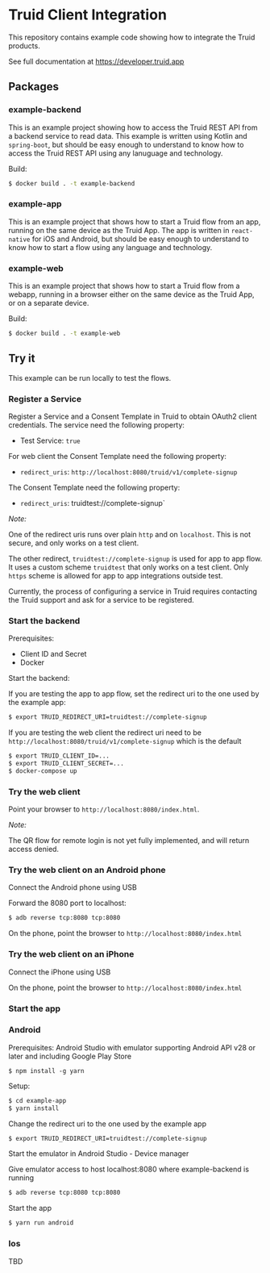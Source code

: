 # Truid Client Integration

This repository contains example code showing how to integrate the Truid products.

See full documentation at https://developer.truid.app

## Packages

### example-backend

This is an example project showing how to access the Truid REST API from a backend service to read data. This example is written using Kotlin and `spring-boot`, but should be easy enough to understand to know how to access the Truid REST API using any lanuguage and technology.

Build:

```bash
$ docker build . -t example-backend
```

### example-app

This is an example project that shows how to start a Truid flow from an app, running on the same device as the Truid App. The app is written in `react-native` for iOS and Android, but should be easy enough to understand to know how to start a flow using any language and technology.

### example-web

This is an example project that shows how to start a Truid flow from a webapp, running in a browser either on the same device as the Truid App, or on a separate device.

Build:

```bash
$ docker build . -t example-web
```

## Try it

This example can be run locally to test the flows.

### Register a Service

Register a Service and a Consent Template in Truid to obtain OAuth2 client credentials. The service need the following property:
- Test Service: `true`

For web client the Consent Template need the following property:
- `redirect_uris`: `http://localhost:8080/truid/v1/complete-signup`

The Consent Template need the following property:
- `redirect_uris`: truidtest://complete-signup` 

_Note:_

One of the redirect uris runs over plain `http` and on `localhost`. This is not secure, and only works on a test client.

The other redirect, `truidtest://complete-signup` is used for app to app flow. It uses a custom scheme `truidtest` that only works on a test client. 
Only `https` scheme is allowed for app to app integrations outside test.

Currently, the process of configuring a service in Truid requires contacting the Truid support and ask for a service to be registered.

### Start the backend

Prerequisites:
- Client ID and Secret
- Docker

Start the backend:


If you are testing the app to app flow, set the redirect uri to the one used by the example app:
```bash
$ export TRUID_REDIRECT_URI=truidtest://complete-signup
```
If you are testing the web client the redirect uri need to be `http://localhost:8080/truid/v1/complete-signup` which is the default

```bash
$ export TRUID_CLIENT_ID=...
$ export TRUID_CLIENT_SECRET=...
$ docker-compose up
```

### Try the web client

Point your browser to `http://localhost:8080/index.html`.

_Note:_

The QR flow for remote login is not yet fully implemented, and will return access denied.

### Try the web client on an Android phone

Connect the Android phone using USB

Forward the 8080 port to localhost:

```bash
$ adb reverse tcp:8080 tcp:8080
```

On the phone, point the browser to `http://localhost:8080/index.html`

### Try the web client on an iPhone

Connect the iPhone using USB

On the phone, point the browser to `http://localhost:8080/index.html`

### Start the app

### Android 

Prerequisites:
Android Studio with emulator supporting Android API v28 or later and including Google Play Store


`$ npm install -g yarn`

Setup:

```bash
$ cd example-app
$ yarn install
```

Change the redirect uri to the one used by the example app
```bash
$ export TRUID_REDIRECT_URI=truidtest://complete-signup
```

Start the emulator in Android Studio - Device manager

Give emulator access to host localhost:8080 where example-backend is running

```bash
$ adb reverse tcp:8080 tcp:8080
```

Start the app

```bash
$ yarn run android
```

### Ios
TBD

